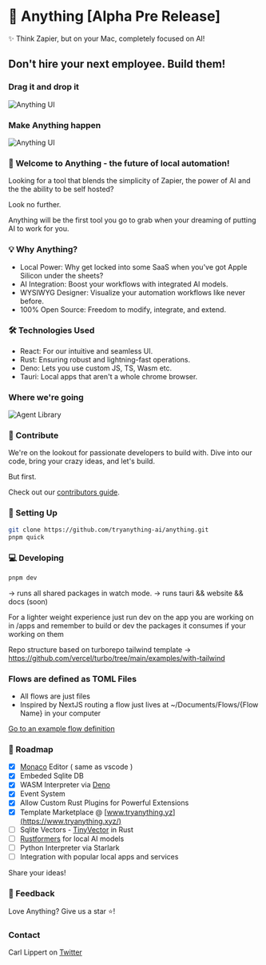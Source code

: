# 🚀 Anything [Alpha Pre Release]

✨ Think Zapier, but on your Mac, completely focused on AI!

## Don't hire your next employee. Build them!

### Drag it and drop it

![Anything UI](https://raw.githubusercontent.com/tryanything-ai/anything/main/assets/anything_dnd_sept_11.gif)

### Make Anything happen

![Anything UI](https://raw.githubusercontent.com/tryanything-ai/anything/main/assets/anything_sept_11.gif)

### 🌟 Welcome to Anything - the future of local automation!

Looking for a tool that blends the simplicity of Zapier, the power of AI and the the ability to be self hosted?

Look no further.

Anything will be the first tool you go to grab when your dreaming of putting AI to work for you.

### 💡 Why Anything?

- Local Power: Why get locked into some SaaS when you've got Apple Silicon under the sheets?
- AI Integration: Boost your workflows with integrated AI models.
- WYSIWYG Designer: Visualize your automation workflows like never before.
- 100% Open Source: Freedom to modify, integrate, and extend.

### 🛠 Technologies Used

- React: For our intuitive and seamless UI.
- Rust: Ensuring robust and lightning-fast operations.
- Deno: Lets you use custom JS, TS, Wasm etc. 
- Tauri: Local apps that aren't a whole chrome browser.

### Where we're going

![Agent Library](https://raw.githubusercontent.com/tryanything-ai/anything/main/assets/agent_library.png)

### 🤝 Contribute

We're on the lookout for passionate developers to build with. Dive into our code, bring your crazy ideas, and let's build.

But first.

Check out our [contributors guide](https://github.com/tryanything-ai/anything/tree/main/.github/CONTRIBUTING.md).

### 🔧 Setting Up

```bash
git clone https://github.com/tryanything-ai/anything.git
pnpm quick
```

### 💻 Developing
```bash
pnpm dev
```
-> runs all shared packages in watch mode. 
-> runs tauri && website && docs (soon)

For a lighter weight experience just run dev on the app you are working on in /apps and remember to build or dev the packages it consumes if your working on them

Repo structure based on turborepo tailwind template
-> https://github.com/vercel/turbo/tree/main/examples/with-tailwind

### Flows are defined as TOML Files

- All flows are just files
- Inspired by NextJS routing a flow just lives at ~/Documents/Flows/{Flow Name} in your computer

[Go to an example flow definition](https://github.com/tryanything-ai/anything/tree/main/assets/examples)

### 🤖 Roadmap

- [x] [Monaco](https://github.com/suren-atoyan/monaco-react) Editor ( same as vscode )
- [x] Embeded Sqlite DB
- [x] WASM Interpreter via [Deno](https://github.com/denoland/deno)
- [x] Event System
- [x] Allow Custom Rust Plugins for Powerful Extensions
- [x] Template Marketplace @ [www.tryanything.yz](https://www.tryanything.xyz/)
- [ ] Sqlite Vectors - [TinyVector](https://github.com/m1guelpf/tinyvector) in Rust
- [ ] [Rustformers](https://github.com/rustformers/llm) for local AI models
- [ ] Python Interpreter via Starlark
- [ ] Integration with popular local apps and services

Share your ideas!

### 💌 Feedback

Love Anything? Give us a star ⭐️!

### Contact

Carl Lippert on [Twitter](https://twitter.com/carllippert)
